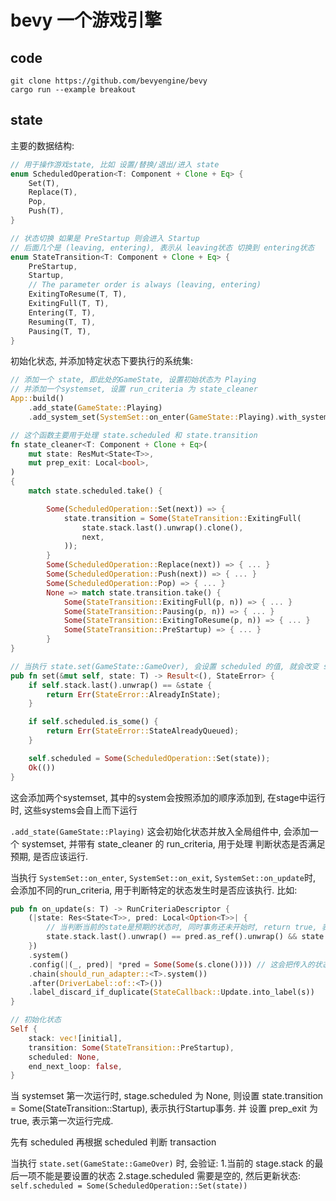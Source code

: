 # bevy 一个游戏引擎

## code

    git clone https://github.com/bevyengine/bevy
    cargo run --example breakout

## state

主要的数据结构:
```rust
// 用于操作游戏state, 比如 设置/替换/退出/进入 state
enum ScheduledOperation<T: Component + Clone + Eq> {
    Set(T),
    Replace(T),
    Pop,
    Push(T),
}

// 状态切换 如果是 PreStartup 则会进入 Startup
// 后面几个是 (leaving, entering), 表示从 leaving状态 切换到 entering状态
enum StateTransition<T: Component + Clone + Eq> {
    PreStartup,
    Startup,
    // The parameter order is always (leaving, entering)
    ExitingToResume(T, T),
    ExitingFull(T, T),
    Entering(T, T),
    Resuming(T, T),
    Pausing(T, T),
}
```

初始化状态, 并添加特定状态下要执行的系统集:
```rust
// 添加一个 state, 即此处的GameState, 设置初始状态为 Playing
// 并添加一个systemset, 设置 run_criteria 为 state_cleaner
App::build()
    .add_state(GameState::Playing)
    .add_system_set(SystemSet::on_enter(GameState::Playing).with_system(setup.system()))

// 这个函数主要用于处理 state.scheduled 和 state.transition
fn state_cleaner<T: Component + Clone + Eq>(
    mut state: ResMut<State<T>>,
    mut prep_exit: Local<bool>,
)
{
    match state.scheduled.take() {

        Some(ScheduledOperation::Set(next)) => {
            state.transition = Some(StateTransition::ExitingFull(
                state.stack.last().unwrap().clone(),
                next,
            ));
        }
        Some(ScheduledOperation::Replace(next)) => { ... }
        Some(ScheduledOperation::Push(next)) => { ... }
        Some(ScheduledOperation::Pop) => { ... }
        None => match state.transition.take() {
            Some(StateTransition::ExitingFull(p, n)) => { ... }
            Some(StateTransition::Pausing(p, n)) => { ... }
            Some(StateTransition::ExitingToResume(p, n)) => { ... }
            Some(StateTransition::PreStartup) => { ... }
        }
}

// 当执行 state.set(GameState::GameOver), 会设置 scheduled 的值, 就会改变 state.transition 的值, 后面特定的system_set就启动
pub fn set(&mut self, state: T) -> Result<(), StateError> {
    if self.stack.last().unwrap() == &state {
        return Err(StateError::AlreadyInState);
    }

    if self.scheduled.is_some() {
        return Err(StateError::StateAlreadyQueued);
    }

    self.scheduled = Some(ScheduledOperation::Set(state));
    Ok(())
}

```

这会添加两个systemset, 其中的system会按照添加的顺序添加到, 在stage中运行时, 这些systems会自上而下运行

`` .add_state(GameState::Playing) `` 这会初始化状态并放入全局组件中, 会添加一个 systemset, 并带有 state_cleaner 的 run_criteria, 用于处理 判断状态是否满足预期, 是否应该运行.

当执行 ``SystemSet::on_enter``, ``SystemSet::on_exit``, ``SystemSet::on_update``时, 会添加不同的run_criteria, 用于判断特定的状态发生时是否应该执行. 比如:
```rust
pub fn on_update(s: T) -> RunCriteriaDescriptor {
    (|state: Res<State<T>>, pred: Local<Option<T>>| {
        // 当判断当前的state是预期的状态时, 同时事务还未开始时, return true, 表示执行
        state.stack.last().unwrap() == pred.as_ref().unwrap() && state.transition.is_none()
    })
    .system()
    .config(|(_, pred)| *pred = Some(Some(s.clone()))) // 这会把传入的状态即期望的状态保存到这个 system 的第二个参数, 即pred
    .chain(should_run_adapter::<T>.system())
    .after(DriverLabel::of::<T>())
    .label_discard_if_duplicate(StateCallback::Update.into_label(s))
}
```


```rust
// 初始化状态
Self {
    stack: vec![initial],
    transition: Some(StateTransition::PreStartup),
    scheduled: None,
    end_next_loop: false,
}

```

当 systemset 第一次运行时, stage.scheduled 为 None, 则设置 state.transition = Some(StateTransition::Startup), 表示执行Startup事务. 并 设置 prep_exit 为 true, 表示第一次运行完成.

先有 scheduled 再根据 scheduled 判断 transaction



当执行 `` state.set(GameState::GameOver) `` 时, 会验证: 1.当前的 stage.stack 的最后一项不能是要设置的状态 2.stage.scheduled 需要是空的, 然后更新状态: ``self.scheduled = Some(ScheduledOperation::Set(state))``
